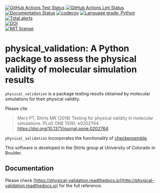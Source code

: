 [![GitHub Actions Test Status](https://github.com/shirtsgroup/physical_validation/actions/workflows/continous_integration.yaml/badge.svg)](https://github.com/shirtsgroup/physical_validation/actions/workflows/continous_integration.yaml)
[![GitHub Actions Lint Status](https://github.com/shirtsgroup/physical_validation/actions/workflows/lint.yaml/badge.svg)](https://github.com/shirtsgroup/physical_validation/actions/workflows/lint.yaml)
[![Documentation Status](https://readthedocs.org/projects/physical-validation/badge/?version=latest)](https://physical-validation.readthedocs.io/en/latest/?badge=latest)
[![codecov](https://codecov.io/gh/shirtsgroup/physical_validation/branch/master/graph/badge.svg)](https://codecov.io/gh/shirtsgroup/physical_validation)
[![Language grade: Python](https://img.shields.io/lgtm/grade/python/g/shirtsgroup/physical_validation.svg?logo=lgtm&logoWidth=18)](https://lgtm.com/projects/g/shirtsgroup/physical_validation/context:python)
[![Total alerts](https://img.shields.io/lgtm/alerts/g/shirtsgroup/physical_validation.svg?logo=lgtm&logoWidth=18)](https://lgtm.com/projects/g/shirtsgroup/physical_validation/alerts/)  
[![DOI](https://zenodo.org/badge/90674371.svg)](https://zenodo.org/badge/latestdoi/90674371)  
[![MIT license](https://img.shields.io/badge/License-MIT-blue.svg)](https://lbesson.mit-license.org/)

physical_validation: A Python package to assess the physical validity of molecular simulation results
=====================================================================================================

`physical_validation` is a package testing results obtained by molecular simulations for their physical validity.

Please cite 
> Merz PT, Shirts MR (2018) Testing for physical validity in molecular simulations. PLoS ONE 13(9): e0202764. https://doi.org/10.1371/journal.pone.0202764

`physical_validation` incorporates the functionality of [checkensemble](https://github.com/shirtsgroup/checkensemble).

This software is developed in the Shirts group at University of Colorado in Boulder.

Documentation
-------------
Please check
[https://physical-validation.readthedocs.io](http://physical-validation.readthedocs.io)
for the full reference.
